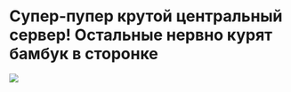 # Супер-пупер крутой центральный сервер! Остальные нервно курят бамбук в сторонке
<p>
    <img src="./sinus.gif" />
</p>